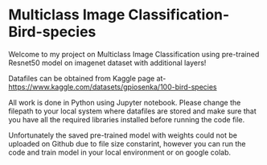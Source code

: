# Multiclass Image Classification-Bird-species
Welcome to my project on Multiclass Image Classification using pre-trained Resnet50 model on imagenet dataset with additional layers!

Datafiles can be obtained from Kaggle page at- https://www.kaggle.com/datasets/gpiosenka/100-bird-species

All work is done in Python using Jupyter notebook. Please change the filepath to your local system where datafiles are stored and make sure that you have all the required libraries installed before running the code file.

Unfortunately the saved pre-trained model with weights could not be uploaded on Github due to file size constarint, however you can run the code and train model in your local environment or on google colab. 
